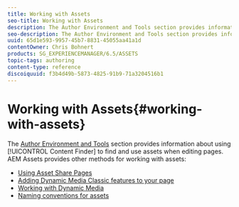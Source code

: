 ```yaml
---
title: Working with Assets
seo-title: Working with Assets
description: The Author Environment and Tools section provides information about using Content Finder to find and use assets when editing pages. AEM Assets provides other methods for working with assets.
seo-description: The Author Environment and Tools section provides information about using Content Finder to find and use assets when editing pages. AEM Assets provides other methods for working with assets.
uuid: 65d1e593-9957-45b7-8831-45055aa41a1d
contentOwner: Chris Bohnert
products: SG_EXPERIENCEMANAGER/6.5/ASSETS
topic-tags: authoring
content-type: reference
discoiquuid: f3b4d49b-5873-4825-91b9-71a3204516b1
---
```


# Working with Assets{#working-with-assets}

The [Author Environment and Tools](/help/sites-authoring/author-environment-tools.md) section provides information about using [!UICONTROL Content Finder] to find and use assets when editing pages. AEM Assets provides other methods for working with assets:

* [Using Asset Share Pages](/help/sites-classic-ui-authoring/manage-assets-classic-using-share-page.md)
* [Adding Dynamic Media Classic features to your page](/help/sites-classic-ui-authoring/manage-assets-classic-s7.md)
* [Working with Dynamic Media](/help/sites-classic-ui-authoring/dynamic-media-assets.md)
* [Naming conventions for assets](/help/sites-classic-ui-authoring/asset-naming-conventions.md)

